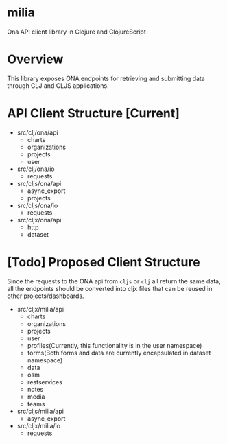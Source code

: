 # milia
Ona API client library in Clojure and ClojureScript

# Overview
This library exposes ONA endpoints for retrieving and submitting data through CLJ and CLJS applications.

# API Client Structure [Current]
* src/clj/ona/api
    * charts
    * organizations
    * projects
    * user
* src/clj/ona/io
    * requests
* src/cljs/ona/api
    * async_export
    * projects
* src/cljs/ona/io
    * requests
* src/cljx/ona/api
    * http
    * dataset

# [Todo] Proposed Client Structure
Since the requests to the ONA api from `cljs` or `clj` all return the same data, all the endpoints should be converted into cljx files that can be reused in other projects/dashboards.

* src/cljx/milia/api
    * charts
    * organizations
    * projects
    * user
    * profiles(Currently, this functionality is in the user namespace)
    * forms(Both forms and data are currently encapsulated in dataset namespace)
    * data
    * osm
    * restservices
    * notes
    * media
    * teams
* src/cljs/milia/api
    * async_export
* src/cljx/milia/io
    * requests
